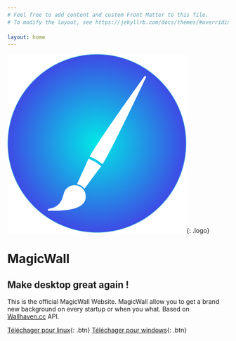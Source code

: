 ```yaml
---
# Feel free to add content and custom Front Matter to this file.
# To modify the layout, see https://jekyllrb.com/docs/themes/#overriding-theme-defaults

layout: home
---
```


![Logo](assets/images/logo.png){: .logo}
# MagicWall
<h2 id="subtitle">Make desktop great again !</h2>

This is the official MagicWall Website. MagicWall allow you to get a brand new background on every startup or when you what.
Based on [Wallhaven.cc](https://wallhaven.cc/) API.

[<i class="fa fa-linux" aria-hidden="true"></i> Téléchager pour linux](https://github.com/kermito/MagicWall/releases/latest/download/magicwall-linux-x64.zip){: .btn} [<i class="fa fa-windows" aria-hidden="true"></i> Téléchager pour windows](https://github.com/kermito/MagicWall/releases/latest/download/magicwall-win32-x64.zip){: .btn}